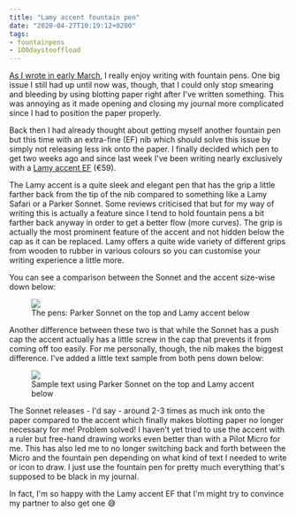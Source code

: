 ```yaml
---
title: "Lamy accent fountain pen"
date: "2020-04-27T10:19:12+0200"
tags:
- fountainpens
- 100daystooffload
---
```


[As I wrote in early March][fp], I really enjoy writing with fountain pens. One big issue I still had up until now was, though, that I could only stop smearing and bleeding by using blotting paper right after I've written something. This was annoying as it made opening and closing my journal more complicated since I had to position the paper properly.

Back then I had already thought about getting myself another fountain pen but this time with an extra-fine (EF) nib which should solve this issue by simply not releasing less ink onto the paper. I finally decided which pen to get two weeks ago and since last week I've been writing nearly exclusively with a [Lamy accent EF][l] (€59).

The Lamy accent is a quite sleek and elegant pen that has the grip a little farther back from the tip of the nib compared to something like a Lamy Safari or a Parker Sonnet.  Some reviews criticised that but for my way of writing this is actually a feature since I tend to hold fountain pens a bit farther back anyway in order to get a better flow (more curves). The grip is actually the most prominent feature of the accent and not hidden below the cap as it can be replaced. Lamy offers a quite wide variety of different grips from wooden to rubber in various colours so you can customise your writing experience a little more.

You can see a comparison between the Sonnet and the accent size-wise down below:

<figure>
<img src="/media/2020/lamyaccent-compare-pens.jpg">
<figcaption>The pens: Parker Sonnet on the top and Lamy accent below</figcaption>
</figure>


Another difference between these two is that while the Sonnet has a push cap the accent actually has a little screw in the cap that prevents it from coming off too easily. For me personally, though, the nib makes the biggest difference. I've added a little text sample from both pens down below:

<figure>
<img src="/media/2020/lamyaccent-compare-text.jpg">
<figcaption>Sample text using Parker Sonnet on the top and Lamy accent below</figcaption>
</figure>

The Sonnet releases - I'd say - around 2-3 times as much ink onto the paper compared to the accent which finally makes blotting paper no longer necessary for me! Problem solved! I haven't yet tried to use the accent with a ruler but free-hand drawing works even better than with a Pilot Micro for me. This has also led me to no longer switching back and forth between the Micro and the fountain pen depending on what kind of text I needed to write or icon to draw. I just use the fountain pen for pretty much everything that's supposed to be black in my journal.

In fact, I'm so happy with the Lamy accent EF that I'm might try to convince my partner to also get one 😅


[fp]: https://zerokspot.com/weblog/2020/03/12/falling-in-love-with-my-fountain-pen-again/
[l]: https://www.lamy.com/en/lamy-accent/

